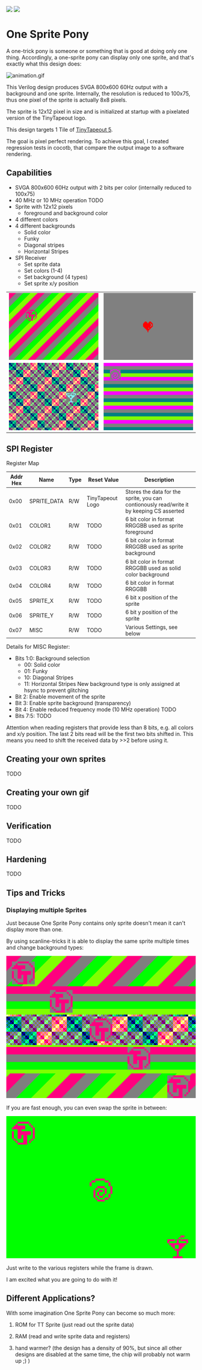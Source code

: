 ![](../../workflows/gds/badge.svg) ![](../../workflows/docs/badge.svg)

# One Sprite Pony

A one-trick pony is someone or something that is good at doing only one thing. Accordingly, a one-sprite pony can display only one sprite, and that's exactly what this design does:

![animation.gif](animation.gif)

This Verilog design produces SVGA 800x600 60Hz output with a background and one sprite. Internally, the resolution is reduced to 100x75, thus one pixel of the sprite is actually 8x8 pixels.

The sprite is 12x12 pixel in size and is initialized at startup with a pixelated version of the TinyTapeout logo.

This design targets 1 Tile of [TinyTapeout 5](https://tinytapeout.com).

The goal is pixel perfect rendering. To achieve this goal, I created regression tests in cocotb, that compare the output image to a software rendering.

## Capabilities

- SVGA 800x600 60Hz output with 2 bits per color (internally reduced to 100x75)
- 40 MHz or 10 MHz operation TODO
- Sprite with 12x12 pixels
	- foreground and background color
- 4 different colors
- 4 different backgrounds
	- Solid color
	- Funky
	- Diagonal stripes
	- Horizontal Stripes
- SPI Receiver
	- Set sprite data
	- Set colors (1-4)
	- Set background (4 types)
	- Set sprite x/y position

|   |   |
|---|---|
| ![image1.png](img/image1.png)  | ![image2.png](img/image2.png)  |
| ![image3.png](img/image3.png)  | ![image4.png](img/image4.png)  |

## SPI Register

Register Map

| Addr Hex | Name | Type | Reset Value | Description |
|----------|------|------|-------------|-------------|
| 0x00     | SPRITE_DATA | R/W | TinyTapeout Logo | Stores the data for the sprite, you can contionously read/write it by keeping CS asserted |
| 0x01     | COLOR1     | R/W     | TODO            | 6 bit color in format RRGGBB used as sprite foreground            |
| 0x02     | COLOR2     | R/W     | TODO            | 6 bit color in format RRGGBB used as sprite background            |
| 0x03     | COLOR3     | R/W     | TODO            | 6 bit color in format RRGGBB used as solid color background           |
| 0x04     | COLOR4     | R/W     | TODO            | 6 bit color in format RRGGBB            |
| 0x05     | SPRITE_X     | R/W     | TODO            | 6 bit x position of the sprite            |
| 0x06     | SPRITE_Y     | R/W     | TODO            | 6 bit y position of the sprite            |
| 0x07     | MISC     | R/W     | TODO            | Various Settings, see below            |

Details for MISC Register:

- Bits 1:0: Background selection
	- 00: Solid color
	- 01: Funky
	- 10: Diagonal Stripes
	- 11: Horizontal Stripes
	New background type is only assigned at hsync to prevent glitching
- Bit 2: Enable movement of the sprite
- Bit 3: Enable sprite background (transparency)
- Bit 4: Enable reduced frequency mode (10 MHz operation) TODO
- Bits 7:5: TODO

Attention when reading registers that provide less than 8 bits, e.g. all colors and x/y position. The last 2 bits read will be the first two bits shifted in. This means you need to shift the received data by >>2 before using it.

## Creating your own sprites

TODO

## Creating your own gif

TODO

## Verification

TODO

## Hardening

TODO

## Tips and Tricks

### Displaying multiple Sprites

Just because One Sprite Pony contains only sprite doesn't mean it can't display more than one.

By using scanline-tricks it is able to display the same sprite multiple times and change background types:

![identical_sprites.png](img/identical_sprites.png)

If you are fast enough, you can even swap the sprite in between:

![different_sprites.png](img/different_sprites.png)

Just write to the various registers while the frame is drawn.

I am excited what you are going to do with it!

## Different Applications?

With some imagination One Sprite Pony can become so much more:

1. ROM for TT Sprite (just read out the sprite data)

2. RAM (read and write sprite data and registers)

3. hand warmer? (the design has a density of 90%, but since all other designs are disabled at the same time, the chip will probably not warm up ;) )
